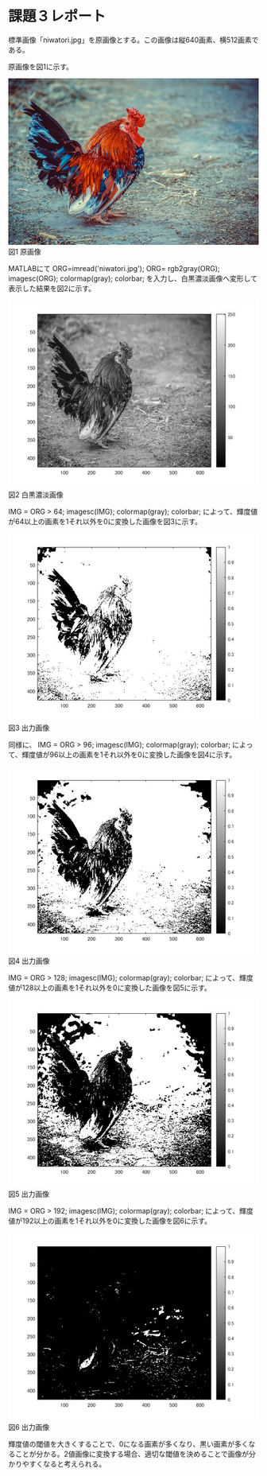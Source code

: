 # 課題３レポート

標準画像「niwatori.jpg」を原画像とする。この画像は縦640画素、横512画素である。

原画像を図1に示す。

![原画像](https://github.com/IchinoseMasayuki/lecture_image_processing/blob/master/image/niwatori.jpg?raw=true)  
図1 原画像

MATLABにて
ORG=imread('niwatori.jpg');
ORG= rgb2gray(ORG);
imagesc(ORG); colormap(gray); colorbar;
を入力し、白黒濃淡画像へ変形して表示した結果を図2に示す。


![原画像](https://github.com/IchinoseMasayuki/lecture_image_processing/blob/master/image/zu3-1.jpg?raw=true)  
図2 白黒濃淡画像

IMG = ORG > 64;
imagesc(IMG); colormap(gray); colorbar;
によって、輝度値が64以上の画素を1それ以外を0に変換した画像を図3に示す。

![原画像](https://github.com/IchinoseMasayuki/lecture_image_processing/blob/master/image/zu3-2.jpg?raw=true)  
図3 出力画像

同様に、
IMG = ORG > 96;
imagesc(IMG); colormap(gray); colorbar;
によって、輝度値が96以上の画素を1それ以外を0に変換した画像を図4に示す。

![原画像](https://github.com/IchinoseMasayuki/lecture_image_processing/blob/master/image/zu3-3.jpg?raw=true)  
図4 出力画像


IMG = ORG > 128;
imagesc(IMG); colormap(gray); colorbar;
によって、輝度値が128以上の画素を1それ以外を0に変換した画像を図5に示す。

![原画像](https://github.com/IchinoseMasayuki/lecture_image_processing/blob/master/image/zu3-4.jpg?raw=true)  
図5 出力画像


IMG = ORG > 192;
imagesc(IMG); colormap(gray); colorbar;
によって、輝度値が192以上の画素を1それ以外を0に変換した画像を図6に示す。


![原画像](https://github.com/IchinoseMasayuki/lecture_image_processing/blob/master/image/zu3-5.jpg?raw=true)  
図6 出力画像

輝度値の閾値を大きくすることで、0になる画素が多くなり、黒い画素が多くなることが分かる。2値画像に変換する場合、適切な閾値を決めることで画像が分かりやすくなると考えられる。
